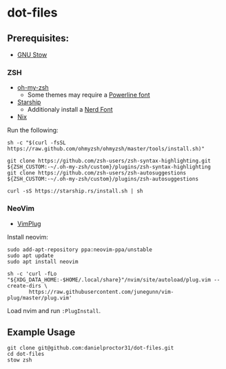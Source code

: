 # dot-files

## Prerequisites:

- [GNU Stow](https://www.gnu.org/software/stow/)

### ZSH

- [oh-my-zsh](https://ohmyz.sh/#install)
  - Some themes may require a [Powerline font](https://github.com/powerline/fonts)
- [Starship](https://starship.rs/guide/#%F0%9F%9A%80-installation)
  - Additionaly install a [Nerd Font](https://www.nerdfonts.com/font-downloads)
- [Nix](https://nixos.org/download.html#nix-install-linux)

Run the following:
```
sh -c "$(curl -fsSL https://raw.github.com/ohmyzsh/ohmyzsh/master/tools/install.sh)"

git clone https://github.com/zsh-users/zsh-syntax-highlighting.git ${ZSH_CUSTOM:-~/.oh-my-zsh/custom}/plugins/zsh-syntax-highlighting
git clone https://github.com/zsh-users/zsh-autosuggestions ${ZSH_CUSTOM:-~/.oh-my-zsh/custom}/plugins/zsh-autosuggestions

curl -sS https://starship.rs/install.sh | sh
```

### NeoVim

- [VimPlug](https://github.com/junegunn/vim-plug)

Install neovim:
```
sudo add-apt-repository ppa:neovim-ppa/unstable
sudo apt update
sudo apt install neovim

sh -c 'curl -fLo "${XDG_DATA_HOME:-$HOME/.local/share}"/nvim/site/autoload/plug.vim --create-dirs \
       https://raw.githubusercontent.com/junegunn/vim-plug/master/plug.vim'
```

Load nvim and run `:PlugInstall`.

## Example Usage

```
git clone git@github.com:danielproctor31/dot-files.git
cd dot-files
stow zsh
```
